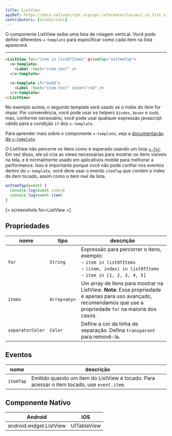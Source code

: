 ```yaml
---
title: ListView
apiRef: https://docs.nativescript.org/api-reference/classes/_ui_list_view_.listview
contributors: [alexhiroshi]
---
```


O componente ListView exibe uma lista de rolagem vertical. Você pode definir diferentes `v-template` para especificar como cada item na lista aparecerá.

---

```html
<ListView for="item in listOfItems" @itemTap="onItemTap">
  <v-template>
    <Label :text="item.text" />
  </v-template>

  <v-template if="$odd">
    <Label :text="item.text" color="red" />
  </v-template>
</ListView>
```

No exemplo acima, o segundo template será usado se o index do item for ímpar.
Por conveniência, você pode usar os helpers `$index`, `$even` e `$odd`, mas, conforme necessário, você pode usar qualquer expressão javascript válido para a condição `if` dos `v-template`.

Para aprender mais sobre o componente `v-template`, veja a [documentação do `v-template`](/pt-BR/docs/utilities/v-template).

O ListView não percorre os itens como é esperado usando um loop [`v-for`](https://vuejs.org/v2/guide/list.html#Mapping-an-Array-to-Elements-with-v-for). Em vez disso, ele só cria as views necessárias para mostrar os itens visíveis na tela, e é normalmente usado em aplicativos mobile para melhorar a performance. Isso é importante porque você não pode confiar nos eventos dentro do  `v-template`, você deve usar o evento `itemTap` que contém o index do item tocado, assim como o item real da lista.

```js
onItemTap(event) {
  console.log(event.index)
  console.log(event.item)
}
```

[> screenshots for=ListView <]

## Propriedades

| nome | tipo | descrição |
|------|------|-------------|
| `for` | `String` | Expressão para percorrer o itens, exemplo:<br>- `item in listOfItems`<br>- `(item, index) in listOfItems`<br>- `item in [1, 2, 3, 4, 5]`
| `items` | `Array<any>` | Um array de itens para mostrar na ListView. **Nota**: Essa propriedade é apenas para uso avançado, recomendamos que use a propriedade `for` na maioria dos casos.
| `separatorColor` | `Color` | Define a cor da linha de separação. Defina `transparent` para removê-la.

## Eventos

| nome | descrição |
|------|-------------|
| `itemTap`| Emitido quando um item do ListView é tocado. Para acessar o item tocado, use `event.item`.

## Componente Nativo
| Android | iOS |
|---------|-----|
| android.widget.ListView | UITableView
